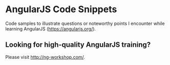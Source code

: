 
AngularJS Code Snippets
=======================

Code samples to illustrate questions or noteworthy points I encounter while learning AngularJS (https://angularjs.org/).

Looking for high-quality AngularJS training?
--------------------------------------------

Please visit http://ng-workshop.com/.